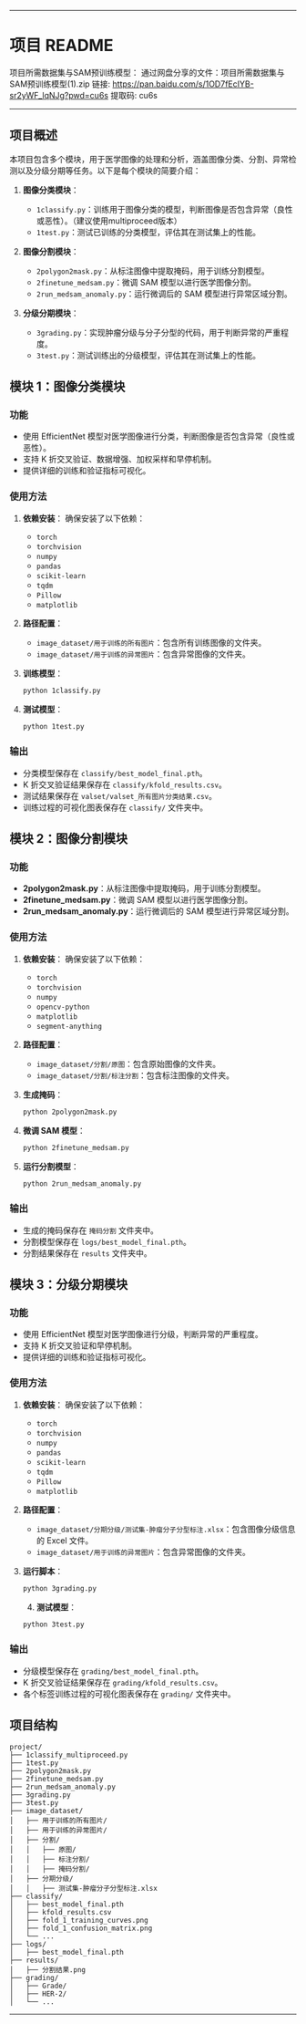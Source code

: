 

---

# 项目 README
项目所需数据集与SAM预训练模型：
通过网盘分享的文件：项目所需数据集与SAM预训练模型(1).zip
链接: https://pan.baidu.com/s/1OD7fEcIYB-sr2yWF_lqNJg?pwd=cu6s 提取码: cu6s 

---

## 项目概述
本项目包含多个模块，用于医学图像的处理和分析，涵盖图像分类、分割、异常检测以及分级分期等任务。以下是每个模块的简要介绍：

1. **图像分类模块**：
   - `1classify.py`：训练用于图像分类的模型，判断图像是否包含异常（良性或恶性）。（建议使用multiproceed版本）
   - `1test.py`：测试已训练的分类模型，评估其在测试集上的性能。

2. **图像分割模块**：
   - `2polygon2mask.py`：从标注图像中提取掩码，用于训练分割模型。
   - `2finetune_medsam.py`：微调 SAM 模型以进行医学图像分割。
   - `2run_medsam_anomaly.py`：运行微调后的 SAM 模型进行异常区域分割。

3. **分级分期模块**：
   - `3grading.py`：实现肿瘤分级与分子分型的代码，用于判断异常的严重程度。
   - `3test.py`：测试训练出的分级模型，评估其在测试集上的性能。

## 模块 1：图像分类模块

### 功能
- 使用 EfficientNet 模型对医学图像进行分类，判断图像是否包含异常（良性或恶性）。
- 支持 K 折交叉验证、数据增强、加权采样和早停机制。
- 提供详细的训练和验证指标可视化。

### 使用方法
1. **依赖安装**：
   确保安装了以下依赖：
   - `torch`
   - `torchvision`
   - `numpy`
   - `pandas`
   - `scikit-learn`
   - `tqdm`
   - `Pillow`
   - `matplotlib`

2. **路径配置**：
   - `image_dataset/用于训练的所有图片`：包含所有训练图像的文件夹。
   - `image_dataset/用于训练的异常图片`：包含异常图像的文件夹。

3. **训练模型**：
   ```bash
   python 1classify.py
   ```

4. **测试模型**：
   ```bash
   python 1test.py
   ```

### 输出
- 分类模型保存在 `classify/best_model_final.pth`。
- K 折交叉验证结果保存在 `classify/kfold_results.csv`。
- 测试结果保存在 `valset/valset_所有图片分类结果.csv`。
- 训练过程的可视化图表保存在 `classify/` 文件夹中。

## 模块 2：图像分割模块

### 功能
- **2polygon2mask.py**：从标注图像中提取掩码，用于训练分割模型。
- **2finetune_medsam.py**：微调 SAM 模型以进行医学图像分割。
- **2run_medsam_anomaly.py**：运行微调后的 SAM 模型进行异常区域分割。

### 使用方法
1. **依赖安装**：
   确保安装了以下依赖：
   - `torch`
   - `torchvision`
   - `numpy`
   - `opencv-python`
   - `matplotlib`
   - `segment-anything`

2. **路径配置**：
   - `image_dataset/分割/原图`：包含原始图像的文件夹。
   - `image_dataset/分割/标注分割`：包含标注图像的文件夹。

3. **生成掩码**：
   ```bash
   python 2polygon2mask.py
   ```

4. **微调 SAM 模型**：
   ```bash
   python 2finetune_medsam.py
   ```

5. **运行分割模型**：
   ```bash
   python 2run_medsam_anomaly.py
   ```

### 输出
- 生成的掩码保存在 `掩码分割` 文件夹中。
- 分割模型保存在 `logs/best_model_final.pth`。
- 分割结果保存在 `results` 文件夹中。

## 模块 3：分级分期模块

### 功能
- 使用 EfficientNet 模型对医学图像进行分级，判断异常的严重程度。
- 支持 K 折交叉验证和早停机制。
- 提供详细的训练和验证指标可视化。

### 使用方法
1. **依赖安装**：
   确保安装了以下依赖：
   - `torch`
   - `torchvision`
   - `numpy`
   - `pandas`
   - `scikit-learn`
   - `tqdm`
   - `Pillow`
   - `matplotlib`

2. **路径配置**：
   - `image_dataset/分期分级/测试集-肿瘤分子分型标注.xlsx`：包含图像分级信息的 Excel 文件。
   - `image_dataset/用于训练的异常图片`：包含异常图像的文件夹。

3. **运行脚本**：
   ```bash
   python 3grading.py
   ```
   4. **测试模型**：
   ```bash
   python 3test.py
   ```

### 输出
- 分级模型保存在 `grading/best_model_final.pth`。
- K 折交叉验证结果保存在 `grading/kfold_results.csv`。
- 各个标签训练过程的可视化图表保存在 `grading/` 文件夹中。

## 项目结构
```
project/
├── 1classify_multiproceed.py
├── 1test.py
├── 2polygon2mask.py
├── 2finetune_medsam.py
├── 2run_medsam_anomaly.py
├── 3grading.py
├── 3test.py
├── image_dataset/
│   ├── 用于训练的所有图片/
│   ├── 用于训练的异常图片/
│   ├── 分割/
│   │   ├── 原图/
│   │   ├── 标注分割/
│   │   ├── 掩码分割/
│   ├── 分期分级/
│   │   ├── 测试集-肿瘤分子分型标注.xlsx
├── classify/
│   ├── best_model_final.pth
│   ├── kfold_results.csv
│   ├── fold_1_training_curves.png
│   ├── fold_1_confusion_matrix.png
│   └── ...
├── logs/
│   ├── best_model_final.pth
├── results/
│   ├── 分割结果.png
├── grading/
│   ├── Grade/
│   ├── HER-2/
│   └── ...
```

---




